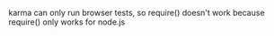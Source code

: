 karma can only run browser tests, so require() doesn't work because require() only works for node.js
